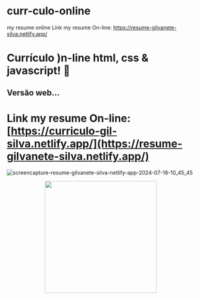 # curr-culo-online
my resume online
Link my resume On-line: https://resume-gilvanete-silva.netlify.app/
<span align="center">

#  Currículo )n-line html, css & javascript! 👋 

## Versão web...
# Link my resume On-line: [https://curriculo-gil-silva.netlify.app/](https://resume-gilvanete-silva.netlify.app/)
</span>

![screencapture-resume-gilvanete-silva-netlify-app-2024-07-18-10_45_45](https://github.com/user-attachments/assets/519b77ff-f7bc-4ce1-bd0a-a0813a09debd)


<div align="center">
<img src="https://github.com/user-attachments/assets/efd77952-3c97-43c2-82dc-a873773dbd02" width="300px"/>
</div>
